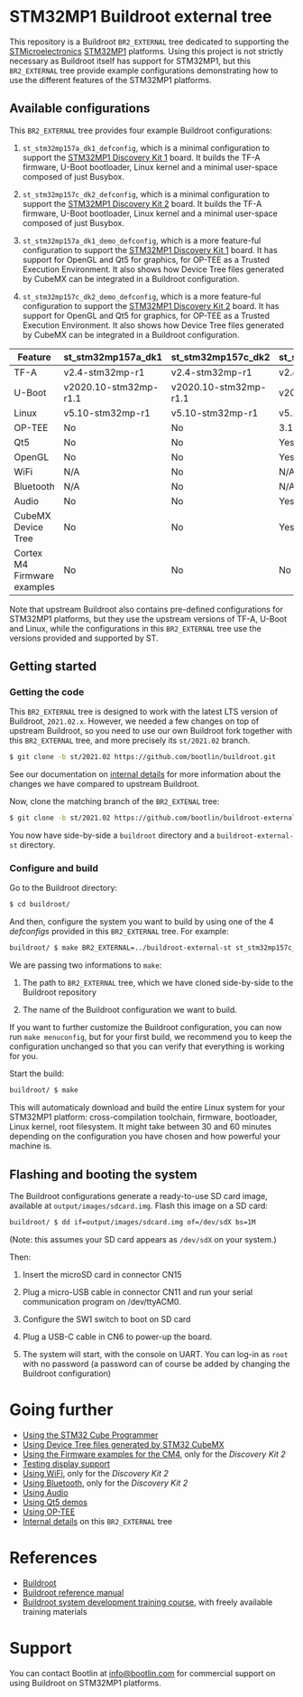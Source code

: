 # STM32MP1 Buildroot external tree

This repository is a Buildroot `BR2_EXTERNAL` tree dedicated to
supporting the [STMicroelectronics](https://www.st.com)
[STM32MP1](https://www.st.com/en/microcontrollers-microprocessors/stm32mp1-series.html)
platforms. Using this project is not strictly necessary as Buildroot
itself has support for STM32MP1, but this `BR2_EXTERNAL` tree provide
example configurations demonstrating how to use the different features
of the STM32MP1 platforms.

## Available configurations

This `BR2_EXTERNAL` tree provides four example Buildroot
configurations:

1. `st_stm32mp157a_dk1_defconfig`, which is a minimal configuration to
   support the [STM32MP1 Discovery Kit
   1](https://www.st.com/en/evaluation-tools/stm32mp157d-dk1.html)
   board. It builds the TF-A firmware, U-Boot bootloader, Linux kernel
   and a minimal user-space composed of just Busybox.

2. `st_stm32mp157c_dk2_defconfig`, which is a minimal configuration to
   support the [STM32MP1 Discovery Kit
   2](https://www.st.com/en/evaluation-tools/stm32mp157f-dk2.html)
   board. It builds the TF-A firmware, U-Boot bootloader, Linux kernel
   and a minimal user-space composed of just Busybox.

3. `st_stm32mp157a_dk1_demo_defconfig`, which is a more feature-ful
   configuration to support the [STM32MP1 Discovery Kit
   1](https://www.st.com/en/evaluation-tools/stm32mp157d-dk1.html)
   board. It has support for OpenGL and Qt5 for graphics, for OP-TEE
   as a Trusted Execution Environment. It also shows how Device Tree
   files generated by CubeMX can be integrated in a Buildroot
   configuration.

4. `st_stm32mp157c_dk2_demo_defconfig`, which is a more feature-ful
   configuration to support the [STM32MP1 Discovery Kit
   2](https://www.st.com/en/evaluation-tools/stm32mp157f-dk2.html)
   board. It has support for OpenGL and Qt5 for graphics, for OP-TEE
   as a Trusted Execution Environment. It also shows how Device Tree
   files generated by CubeMX can be integrated in a Buildroot
   configuration.

| Feature | st_stm32mp157a_dk1 | st_stm32mp157c_dk2 | st_stm32mp157a_dk1_demo | st_stm32mp157c_dk2_demo |
| ------- | ------------------ | ------------------ | ----------------------- | ----------------------- |
| TF-A    | v2.4-stm32mp-r1 | v2.4-stm32mp-r1 | v2.4-stm32mp-r1 | v2.4-stm32mp-r1 |
| U-Boot  | v2020.10-stm32mp-r1.1 | v2020.10-stm32mp-r1.1 | v2020.10-stm32mp-r1.1 | v2020.10-stm32mp-r1.1 |
| Linux   | v5.10-stm32mp-r1 | v5.10-stm32mp-r1 | v5.10-stm32mp-r1 | v5.10-stm32mp-r1 |
| OP-TEE  | No | No | 3.12.0-stm32mp-r1 | 3.12.0-stm32mp-r1 |
| Qt5     | No | No | Yes | Yes |
| OpenGL  | No | No | Yes | Yes |
| WiFi    | N/A | No | N/A | Yes |
| Bluetooth | N/A | No | N/A | Yes |
| Audio    | No | No | Yes | Yes |
| CubeMX Device Tree | No | No | Yes | Yes |
| Cortex M4 Firmware examples | No | No | No | Yes |

Note that upstream Buildroot also contains pre-defined configurations
for STM32MP1 platforms, but they use the upstream versions of TF-A,
U-Boot and Linux, while the configurations in this `BR2_EXTERNAL` tree
use the versions provided and supported by ST.

## Getting started

### Getting the code

This `BR2_EXTERNAL` tree is designed to work with the latest LTS
version of Buildroot, `2021.02.x`. However, we needed a few changes on
top of upstream Buildroot, so you need to use our own Buildroot fork
together with this `BR2_EXTERNAL` tree, and more precisely its
`st/2021.02` branch.

```bash
$ git clone -b st/2021.02 https://github.com/bootlin/buildroot.git
```

See our documentation on [internal details](docs/internals.md) for more
information about the changes we have compared to upstream Buildroot.

Now, clone the matching branch of the `BR2_EXTENAL` tree:

```bash
$ git clone -b st/2021.02 https://github.com/bootlin/buildroot-external-st.git
```

You now have side-by-side a `buildroot` directory and a
`buildroot-external-st` directory.

### Configure and build

Go to the Buildroot directory:

```bash
$ cd buildroot/
```

And then, configure the system you want to build by using one of the 4
*defconfigs* provided in this `BR2_EXTERNAL` tree. For example:

```bash
buildroot/ $ make BR2_EXTERNAL=../buildroot-external-st st_stm32mp157c_dk2_defconfig
```

We are passing two informations to `make`:

1. The path to `BR2_EXTERNAL` tree, which we have cloned side-by-side
to the Buildroot repository

2. The name of the Buildroot configuration we want to build.

If you want to further customize the Buildroot configuration, you can
now run `make menuconfig`, but for your first build, we recommend you
to keep the configuration unchanged so that you can verify that
everything is working for you.

Start the build:

```bash
buildroot/ $ make
```

This will automaticaly download and build the entire Linux system for
your STM32MP1 platform: cross-compilation toolchain, firmware,
bootloader, Linux kernel, root filesystem. It might take between 30
and 60 minutes depending on the configuration you have chosen and how
powerful your machine is.

## Flashing and booting the system

The Buildroot configurations generate a ready-to-use SD card image,
available at `output/images/sdcard.img`. Flash this image on a SD
card:

```bash
buildroot/ $ dd if=output/images/sdcard.img of=/dev/sdX bs=1M
```

(Note: this assumes your SD card appears as `/dev/sdX` on your system.)

Then:

1. Insert the microSD card in connector CN15

2. Plug a micro-USB cable in connector CN11 and run your serial
communication program on /dev/ttyACM0.

3. Configure the SW1 switch to boot on SD card

4. Plug a USB-C cable in CN6 to power-up the board.

5. The system will start, with the console on UART. You can log-in as
`root` with no password (a password can of course be added by changing
the Buildroot configuration)

# Going further

* [Using the STM32 Cube Programmer](docs/stm32cubeprogrammer.md)
* [Using Device Tree files generated by STM32 CubeMX](docs/stm32cubemx.md)
* [Using the Firmware examples for the CM4](docs/cm4.md), only for the *Discovery Kit 2*
* [Testing display support](docs/display.md)
* [Using WiFi](docs/wifi.md), only for the *Discovery Kit 2*
* [Using Bluetooth](docs/bluetooth.md), only for the *Discovery Kit 2*
* [Using Audio](docs/audio.md)
* [Using Qt5 demos](docs/qt5.md)
* [Using OP-TEE](docs/optee.md)
* [Internal details](docs/internals.md) on this `BR2_EXTERNAL` tree

# References

* [Buildroot](https://buildroot.org/)
* [Buildroot reference manual](https://buildroot.org/downloads/manual/manual.html)
* [Buildroot system development training
  course](https://bootlin.com/training/buildroot/), with freely
  available training materials

# Support

You can contact Bootlin at info@bootlin.com for commercial support on
using Buildroot on STM32MP1 platforms.
